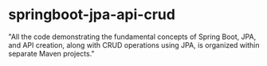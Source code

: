 # springboot-jpa-api-crud
"All the code demonstrating the fundamental concepts of Spring Boot, JPA, and API creation, along with CRUD operations using JPA, is organized within separate Maven projects."

